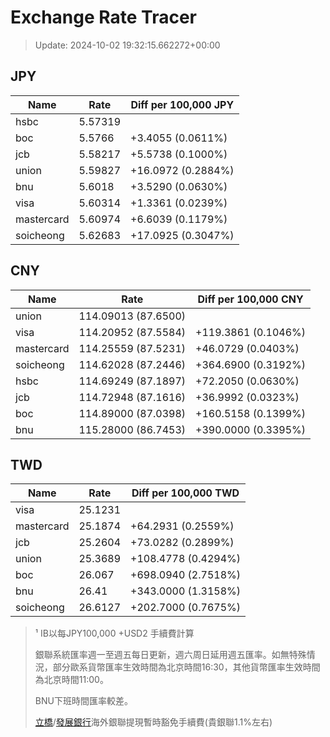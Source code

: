 # Exchange Rate Tracer

> Update: 2024-10-02 19:32:15.662272+00:00

## JPY

| Name       |    Rate | Diff per 100,000 JPY   |
|------------|---------|------------------------|
| hsbc       | 5.57319 |                        |
| boc        | 5.5766  | +3.4055 (0.0611%)      |
| jcb        | 5.58217 | +5.5738 (0.1000%)      |
| union      | 5.59827 | +16.0972 (0.2884%)     |
| bnu        | 5.6018  | +3.5290 (0.0630%)      |
| visa       | 5.60314 | +1.3361 (0.0239%)      |
| mastercard | 5.60974 | +6.6039 (0.1179%)      |
| soicheong  | 5.62683 | +17.0925 (0.3047%)     |

## CNY

| Name       | Rate                | Diff per 100,000 CNY   |
|------------|---------------------|------------------------|
| union      | 114.09013	(87.6500) |                        |
| visa       | 114.20952	(87.5584) | +119.3861 (0.1046%)    |
| mastercard | 114.25559	(87.5231) | +46.0729 (0.0403%)     |
| soicheong  | 114.62028	(87.2446) | +364.6900 (0.3192%)    |
| hsbc       | 114.69249	(87.1897) | +72.2050 (0.0630%)     |
| jcb        | 114.72948	(87.1616) | +36.9992 (0.0323%)     |
| boc        | 114.89000	(87.0398) | +160.5158 (0.1399%)    |
| bnu        | 115.28000	(86.7453) | +390.0000 (0.3395%)    |

## TWD

| Name       |    Rate | Diff per 100,000 TWD   |
|------------|---------|------------------------|
| visa       | 25.1231 |                        |
| mastercard | 25.1874 | +64.2931 (0.2559%)     |
| jcb        | 25.2604 | +73.0282 (0.2899%)     |
| union      | 25.3689 | +108.4778 (0.4294%)    |
| boc        | 26.067  | +698.0940 (2.7518%)    |
| bnu        | 26.41   | +343.0000 (1.3158%)    |
| soicheong  | 26.6127 | +202.7000 (0.7675%)    |


> ¹ IB以每JPY100,000 +USD2 手續費計算
>
> 銀聯系統匯率週一至週五每日更新，週六周日延用週五匯率。如無特殊情況，部分歐系貨幣匯率生效時間為北京時間16:30，其他貨幣匯率生效時間為北京時間11:00。
>
> BNU下班時間匯率較差。
>
> [立橋](https://www.wlbank.com.mo/uploads/ueditor/file/20181211/1544536513900230.pdf)/[發展銀行](https://www.mdb.com.mo/Service_Charges_20230728.pdf)海外銀聯提現暫時豁免手續費(貴銀聯1.1%左右)

